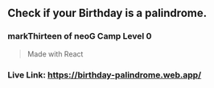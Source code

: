 ## Check if your Birthday is a palindrome.

### markThirteen of neoG Camp Level 0
>Made with React
### Live Link: https://birthday-palindrome.web.app/
